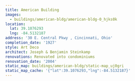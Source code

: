 ```yaml
---
title: American Building
images:
  - buildings/american-bldg/american-bldg-0_hjks0k
location:
  lat: 39.1076293
  lng: -84.5132187
address: '30 E. Central Pkwy , Cincinnati, Ohio'
completion_date: '1927'
style: Art Deco
architect: Joseph & Benjamin Steinkamp
renovations: Renovated into condominiums
renovation_date: '2004'
static_map: buildings/american-bldg/static-map_uj0gri
static_map_cache: '{"lat":39.1076293,"lng":-84.5132187}'
---
```

